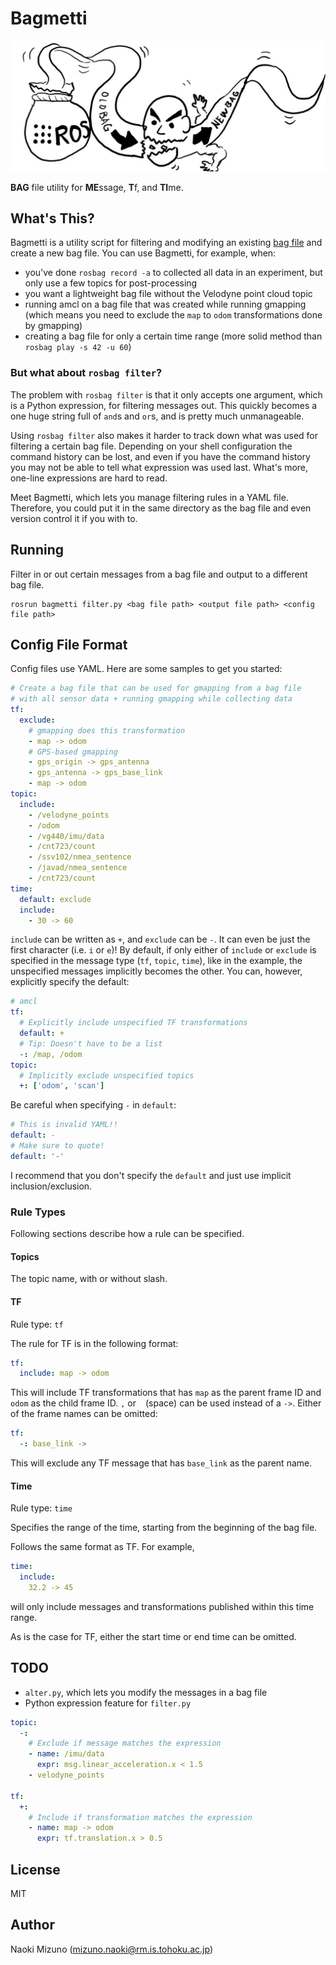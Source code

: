 # Bagmetti

<div style="margin: 0 auto">
  <img src="images/bagmetti.jpg" alt="Bagmetti processing a bag fie"/>
</div>

**BAG** file utility for **ME**ssage, **T**f, and **TI**me.


## What's This?

Bagmetti is a utility script for filtering and modifying an existing [bag
file](http://wiki.ros.org/Bags) and create a new bag file. You can use
Bagmetti, for example, when:

- you've done `rosbag record -a` to collected all data in an experiment, but
  only use a few topics for post-processing
- you want a lightweight bag file without the Velodyne point cloud topic
- running amcl on a bag file that was created while running gmapping (which
  means you need to exclude the `map` to `odom` transformations done by
  gmapping)
- creating a bag file for only a certain time range (more solid method than
  `rosbag play -s 42 -u 60`)


### But what about `rosbag filter`?

The problem with `rosbag filter` is that it only accepts one argument, which
is a Python expression, for filtering messages out. This quickly becomes a
one huge string full of `and`s and `or`s, and is pretty much unmanageable.

Using `rosbag filter` also makes it harder to track down what was used for
filtering a certain bag file. Depending on your shell configuration the
command history can be lost, and even if you have the command history you may
not be able to tell what expression was used last. What's more, one-line
expressions are hard to read.

Meet Bagmetti, which lets you manage filtering rules in a YAML file.
Therefore, you could put it in the same directory as the bag file and even
version control it if you with to.


## Running

Filter in or out certain messages from a bag file and output to a different bag file.

```
rosrun bagmetti filter.py <bag file path> <output file path> <config file path>
```


## Config File Format

Config files use YAML. Here are some samples to get you started:

```yaml
# Create a bag file that can be used for gmapping from a bag file
# with all sensor data + running gmapping while collecting data
tf:
  exclude:
    # gmapping does this transformation
    - map -> odom
    # GPS-based gmapping
    - gps_origin -> gps_antenna
    - gps_antenna -> gps_base_link
    - map -> odom
topic:
  include:
    - /velodyne_points
    - /odom
    - /vg440/imu/data
    - /cnt723/count
    - /ssv102/nmea_sentence
    - /javad/nmea_sentence
    - /cnt723/count
time:
  default: exclude
  include:
    - 30 -> 60
```

`include` can be written as `+`, and `exclude` can be `-`. It can even be just
the first character (i.e. `i` or `e`)! By default, if only either of `include` or
`exclude` is specified in the message type (`tf`, `topic`, `time`), like in
the example, the unspecified messages implicitly becomes the other. You can,
however, explicitly specify the default:

```yaml
# amcl
tf:
  # Explicitly include unspecified TF transformations
  default: +
  # Tip: Doesn't have to be a list
  -: /map, /odom
topic:
  # Implicitly exclude unspecified topics
  +: ['odom', 'scan']
```

Be careful when specifying `-` in `default`:

```yaml
# This is invalid YAML!!
default: -
# Make sure to quote!
default: '-'
```

I recommend that you don't specify the `default` and just use implicit
inclusion/exclusion.


### Rule Types

Following sections describe how a rule can be specified.

#### Topics

The topic name, with or without slash.


#### TF

Rule type: `tf`

The rule for TF is in the following format:

```yaml
tf:
  include: map -> odom
```

This will include TF transformations that has `map` as the parent frame ID and
`odom` as the child frame ID. `,` or ` ` (space) can be used instead of a
`->`. Either of the frame names can be omitted:

```yaml
tf:
  -: base_link ->
```

This will exclude any TF message that has `base_link` as the parent name.


#### Time

Rule type: `time`

Specifies the range of the time, starting from the beginning of the bag file.

Follows the same format as TF. For example,

```yaml
time:
  include:
    32.2 -> 45
```

will only include messages and transformations published within this time range.

As is the case for TF, either the start time or end time can be omitted.


## TODO

- `alter.py`, which lets you modify the messages in a bag file
- Python expression feature for `filter.py`

```yaml
topic:
  -:
    # Exclude if message matches the expression
    - name: /imu/data
      expr: msg.linear_acceleration.x < 1.5
    - velodyne_points

tf:
  +:
    # Include if transformation matches the expression
    - name: map -> odom
      expr: tf.translation.x > 0.5
```


## License

MIT

## Author

Naoki Mizuno (mizuno.naoki@rm.is.tohoku.ac.jp)
